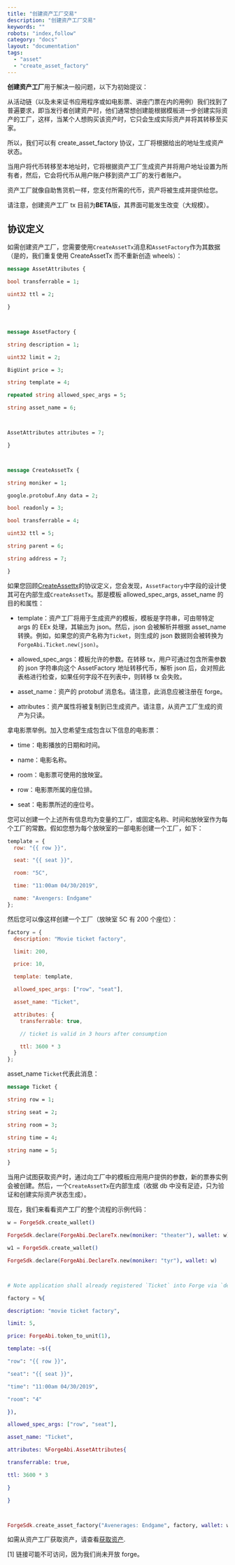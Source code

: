 ```yaml
---
title: "创建资产工厂交易"
description: "创建资产工厂交易"
keywords: ""
robots: "index,follow"
category: "docs"
layout: "documentation"
tags:
  - "asset"
  - "create_asset_factory"
---
```


**创建资产工厂**用于解决一般问题，以下为初始提议：

从活动链（以及未来证书应用程序或如电影票、讲座门票在内的用例）我们找到了普遍要求，即当发行者创建资产时，他们通常想创建能根据模板进一步创建实际资产的工厂，这样，当某个人想购买该资产时，它只会生成实际资产并将其转移至买家。

所以，我们可以有 create_asset_factory 协议，工厂将根据给出的地址生成资产状态。

当用户将代币转移至本地址时，它将根据资产工厂生成资产并将用户地址设置为所有者，然后，它会将代币从用户账户移到资产工厂的发行者账户。

资产工厂就像自助售货机一样，您支付所需的代币，资产将被生成并提供给您。

请注意，创建资产工厂 tx 目前为**BETA**版，其界面可能发生改变（大规模）。

## 协议定义

如需创建资产工厂，您需要使用`CreateAssetTx`消息和`AssetFactory`作为其数据（是的，我们重复使用 CreateAssetTx 而不重新创造 wheels）：

```proto
message AssetAttributes {

bool transferrable = 1;

uint32 ttl = 2;

}



message AssetFactory {

string description = 1;

uint32 limit = 2;

BigUint price = 3;

string template = 4;

repeated string allowed_spec_args = 5;

string asset_name = 6;



AssetAttributes attributes = 7;

}



message CreateAssetTx {

string moniker = 1;

google.protobuf.Any data = 2;

bool readonly = 3;

bool transferrable = 4;

uint32 ttl = 5;

string parent = 6;

string address = 7;

}
```

如果您回顾[CreateAssettx](../create_asset)的协议定义，您会发现，`AssetFactory`中字段的设计使其可在内部生成`CreateAssetTx`。那是模板 allowed_spec_args, asset_name 的目的和属性：

- template：资产工厂将用于生成资产的模板，模板是字符串，可由带特定 args 的 EEx 处理，其输出为 json。然后，json 会被解析并根据 asset_name 转换。例如，如果您的资产名称为`Ticket`，则生成的 json 数据则会被转换为`ForgeAbi.Ticket.new(json)`。

- allowed_spec_args：模板允许的参数。在转移 tx，用户可通过包含所需参数的 json 字符串向这个 AssetFactory 地址转移代币，解析 json 后，会对照此表格进行检查，如果任何字段不在列表中，则转移 tx 会失败。

- asset_name：资产的 protobuf 消息名。请注意，此消息应被注册在 forge。

- attributes：资产属性将被复制到已生成资产。请注意，从资产工厂生成的资产为只读。

拿电影票举例。加入您希望生成包含以下信息的电影票：

- time：电影播放的日期和时间。

- name：电影名称。

- room：电影票可使用的放映室。

- row：电影票所属的座位排。

- seat：电影票所述的座位号。

您可以创建一个上述所有信息均为变量的工厂，或固定名称、时间和放映室作为每个工厂的常数。假如您想为每个放映室的一部电影创建一个工厂，如下：

```js
template = {
  row: "{{ row }}",

  seat: "{{ seat }}",

  room: "5C",

  time: "11:00am 04/30/2019",

  name: "Avengers: Endgame"
};
```

然后您可以像这样创建一个工厂（放映室 5C 有 200 个座位）：

```js
factory = {
  description: "Movie ticket factory",

  limit: 200,

  price: 10,

  template: template,

  allowed_spec_args: ["row", "seat"],

  asset_name: "Ticket",

  attributes: {
    transferrable: true,

    // ticket is valid in 3 hours after consumption

    ttl: 3600 * 3
  }
};
```

asset_name `Ticket`代表此消息：

```proto
message Ticket {

string row = 1;

string seat = 2;

string room = 3;

string time = 4;

string name = 5;

}
```

当用户试图获取资产时，通过向工厂中的模板应用用户提供的参数，新的票券实例会被创建。然后，一个`CreateAssetTx`在内部生成（收据 db 中没有足迹，只为验证和创建实际资产状态生成）。

现在，我们来看看资产工厂的整个流程的示例代码：

```elixir
w = ForgeSdk.create_wallet()

ForgeSdk.declare(ForgeAbi.DeclareTx.new(moniker: "theater"), wallet: w)

w1 = ForgeSdk.create_wallet()

ForgeSdk.declare(ForgeAbi.DeclareTx.new(moniker: "tyr"), wallet: w)



# Note application shall already registered `Ticket` into Forge via `deploy_protocol`.

factory = %{

description: "movie ticket factory",

limit: 5,

price: ForgeAbi.token_to_unit(1),

template: ~s({

"row": "{{ row }}",

"seat": "{{ seat }}",

"time": "11:00am 04/30/2019",

"room": "4"

}),

allowed_spec_args: ["row", "seat"],

asset_name: "Ticket",

attributes: %ForgeAbi.AssetAttributes{

transferrable: true,

ttl: 3600 * 3

}

}



ForgeSdk.create_asset_factory("Avenerages: Endgame", factory, wallet: w)
```

如需从资产工厂获取资产，请查看[获取资产](../acquire_asset).

[1] 链接可能不可访问，因为我们尚未开放 forge。
